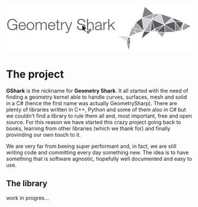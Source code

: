 ![](media/gshark-banner.jpg "Geometry Shark")

# The project
**GShark** is the nickname for **Geometry Shark**. It all started with the need of finding a geometry kernel able to handle curves, surfaces, mesh and solid in a C# (hence the first name was actually GeometrySharp).
There are plenty of libraries written in C++, Python and some of them also in C# but we couldn't find a library to rule them all and, most important, free and open source.
For this reason we have started this crazy project going back to books, learning from other libraries (which we thank for) and finally provinding our own touch to it.

We are very far from beeing super performant and, in fact, we are still writing code and committing every day something new. The idea is to have something that is software agnostic, hopefully well documented and easy to use.

## The library
work in progres...

